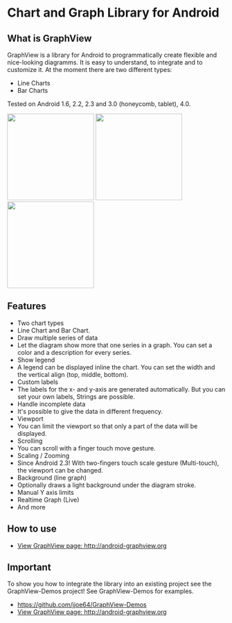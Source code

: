 # Chart and Graph Library for Android


## What is GraphView

GraphView is a library for Android to programmatically create flexible and nice-looking diagramms. It is easy to understand, to integrate and to customize it.
At the moment there are two different types:

* Line Charts
* Bar Charts


Tested on Android 1.6, 2.2, 2.3 and 3.0 (honeycomb, tablet), 4.0.

<img src="https://github.com/jjoe64/GraphView/raw/master/GVLine.jpg" height="200" />
<img src="https://github.com/jjoe64/GraphView/raw/master/GVBar.png" height="200" />
<img src="http://3.bp.blogspot.com/-BkLSSJSeCt8/TkD4xpeRyGI/AAAAAAAAA6M/sVC_1s_Bf-0/s1600/multi2.png" height="200" />

## Features

* Two chart types
 * Line Chart and Bar Chart.
* Draw multiple series of data
 * Let the diagram show more that one series in a graph. You can set a color and a description for every series.
* Show legend
 * A legend can be displayed inline the chart. You can set the width and the vertical align (top, middle, bottom).
* Custom labels
 * The labels for the x- and y-axis are generated automatically. But you can set your own labels, Strings are possible.
* Handle incomplete data
 * It's possible to give the data in different frequency.
* Viewport
 * You can limit the viewport so that only a part of the data will be displayed.
* Scrolling
 * You can scroll with a finger touch move gesture.
* Scaling / Zooming
 * Since Android 2.3! With two-fingers touch scale gesture (Multi-touch), the viewport can be changed.
* Background (line graph)
 * Optionally draws a light background under the diagram stroke.
* Manual Y axis limits
* Realtime Graph (Live)
* And more

## How to use

* <a href="http://android-graphview.org">View GraphView page: http://android-graphview.org</a>

## Important

To show you how to integrate the library into an existing project see the GraphView-Demos project!
See GraphView-Demos for examples.

* <a href="https://github.com/jjoe64/GraphView-Demos">https://github.com/jjoe64/GraphView-Demos<br/>
* <a href="http://android-graphview.org">View GraphView page: http://android-graphview.org</a>

